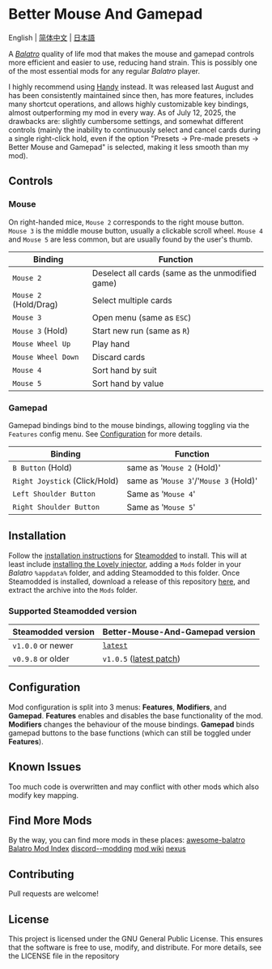 # Better Mouse And Gamepad

English | [简体中文](/README_ZH.md) | [日本語](/README_JP.md)

A [*Balatro*](https://store.steampowered.com/app/2379780/Balatro/) quality of life
mod that makes the mouse and gamepad controls more efficient and easier to use,
reducing hand strain. This is possibly one of the most essential mods for any
regular *Balatro* player.

I highly recommend using [Handy](https://github.com/SleepyG11/HandyBalatro) instead.
It was released last August and has been consistently maintained since then,
has more features, includes many shortcut operations, and allows highly customizable
key bindings, almost outperforming my mod in every way. As of July 12, 2025, the
drawbacks are: slightly cumbersome settings, and somewhat different controls (mainly
the inability to continuously select and cancel cards during a single right-click
hold, even if the option "Presets -> Pre-made presets -> Better Mouse and Gamepad"
is selected, making it less smooth than my mod).

## Controls

### Mouse
On right-handed mice, `Mouse 2` corresponds to the right mouse button.
`Mouse 3` is the middle mouse button, usually a clickable scroll wheel.
`Mouse 4` and `Mouse 5` are less common, but are usually found by the
user's thumb.

| Binding               | Function                                         |
| ---                   | ---                                              |
| `Mouse 2`             | Deselect all cards (same as the unmodified game) |
| `Mouse 2` (Hold/Drag) | Select multiple cards                            |
| `Mouse 3`             | Open menu (same as `ESC`)                        |
| `Mouse 3` (Hold)      | Start new run (same as `R`)                      |
| `Mouse Wheel Up`      | Play hand                                        |
| `Mouse Wheel Down`    | Discard cards                                    |
| `Mouse 4`             | Sort hand by suit                                |
| `Mouse 5`             | Sort hand by value                               |

### Gamepad

Gamepad bindings bind to the mouse bindings, allowing toggling via the
`Features` config menu. See [Configuration](#configuration) for more details.

| Binding                       | Function                               |
| ---                           | ---                                    |
| `B Button` (Hold)             | same as '`Mouse 2` (Hold)'             |
| `Right Joystick` (Click/Hold) | same as '`Mouse 3`'/'`Mouse 3` (Hold)' |
| `Left Shoulder Button`        | Same as '`Mouse 4`'                    |
| `Right Shoulder Button`       | Same as '`Mouse 5`'                    |

## Installation

Follow the
[installation instructions](https://github.com/Steamodded/smods/wiki)
for
[Steamodded](https://github.com/Steamodded/smods)
to install. This will at least include
[installing the Lovely injector](https://github.com/ethangreen-dev/lovely-injector?tab=readme-ov-file#manual-installation),
adding a `Mods` folder in your *Balatro* `%appdata%` folder, and adding
Steamodded to this folder. Once Steamodded is installed, download a
release of this repository
[here](https://github.com/Kooluve/Better-Mouse-And-Gamepad/releases),
and extract the archive into the `Mods` folder.

### Supported Steamodded version

| Steamodded version   | Better-Mouse-And-Gamepad version |
| ---                  | ---                              |
| `v1.0.0` or newer    | [`latest`](https://github.com/Kooluve/Better-Mouse-And-Gamepad/releases/latest) |
| `v0.9.8` or older    | `v1.0.5` ([latest patch](https://github.com/Kooluve/Better-Mouse-And-Gamepad/releases/tag/v1.0.5d)) |

## Configuration

Mod configuration is split into 3 menus: **Features**, **Modifiers**, and **Gamepad**.
**Features** enables and disables the base functionality of the mod.
**Modifiers** changes the behaviour of the mouse bindings.
**Gamepad** binds gamepad buttons to the base functions
(which can still be toggled under **Features**).

## Known Issues

Too much code is overwritten and may conflict with other mods which also modify
key mapping.

## Find More Mods

By the way, you can find more mods in these places:
[awesome-balatro](https://github.com/jie65535/awesome-balatro)
[Balatro Mod Index](https://docs.google.com/spreadsheets/d/1aoJrrC7Y-dkvJwBu_U6amelYnoCrZgWqpoGRAfHN1ys)
[discord--modding](https://discord.com/channels/1116389027176787968/1209506514763522108)
[mod wiki](https://balatromods.miraheze.org/wiki/Main_Page)
[nexus](https://www.nexusmods.com/games/balatro/mods)

## Contributing

Pull requests are welcome!

## License

This project is licensed under the GNU General Public License. This ensures that
the software is free to use, modify, and distribute. For more details, see the
LICENSE file in the repository
